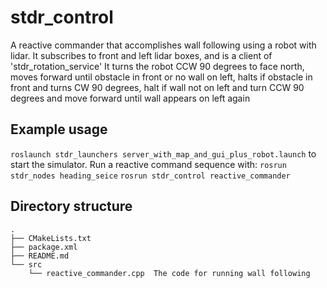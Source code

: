 # stdr_control
A reactive commander that accomplishes wall following using a robot with lidar.
It subscribes to front and left lidar boxes, and is a client of 'stdr_rotation_service'
It turns the robot CCW 90 degrees to face north, moves forward until obstacle in front or no wall on left,
halts if obstacle in front and turns CW 90 degrees, halt if wall not on left and turn CCW 90 degrees 
and move forward until wall appears on left again

## Example usage
`roslaunch stdr_launchers server_with_map_and_gui_plus_robot.launch`
to start the simulator.  Run a reactive command sequence with:
`rosrun stdr_nodes heading_seice`
`rosrun stdr_control reactive_commander`

## Directory structure
```
.
├── CMakeLists.txt
├── package.xml
├── README.md
└── src
    └── reactive_commander.cpp  The code for running wall following
```

    
